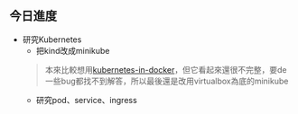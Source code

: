 ## 今日進度
- 研究Kubernetes
    - 把kind改成minikube
    > 本來比較想用[kubernetes-in-docker](https://kind.sigs.k8s.io)，但它看起來還很不完整，要de一些bug都找不到解答，所以最後還是改用virtualbox為底的minikube
    - 研究pod、service、ingress

